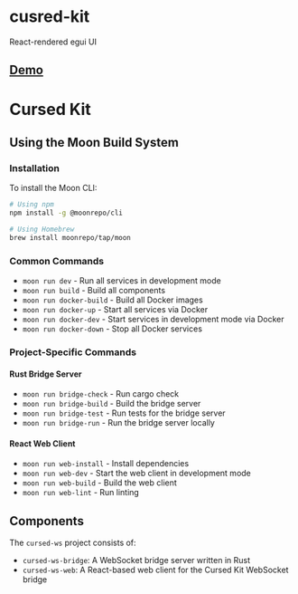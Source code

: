 # cusred-kit
React-rendered egui UI

## [Demo](https://victoryforphil.github.io/cursed-kit/)

# Cursed Kit

## Using the Moon Build System

### Installation

To install the Moon CLI:

```bash
# Using npm
npm install -g @moonrepo/cli

# Using Homebrew
brew install moonrepo/tap/moon
```

### Common Commands

- `moon run dev` - Run all services in development mode
- `moon run build` - Build all components
- `moon run docker-build` - Build all Docker images
- `moon run docker-up` - Start all services via Docker
- `moon run docker-dev` - Start services in development mode via Docker
- `moon run docker-down` - Stop all Docker services

### Project-Specific Commands

#### Rust Bridge Server
- `moon run bridge-check` - Run cargo check
- `moon run bridge-build` - Build the bridge server
- `moon run bridge-test` - Run tests for the bridge server
- `moon run bridge-run` - Run the bridge server locally

#### React Web Client
- `moon run web-install` - Install dependencies
- `moon run web-dev` - Start the web client in development mode
- `moon run web-build` - Build the web client
- `moon run web-lint` - Run linting

## Components

The `cursed-ws` project consists of:

- `cursed-ws-bridge`: A WebSocket bridge server written in Rust
- `cursed-ws-web`: A React-based web client for the Cursed Kit WebSocket bridge
